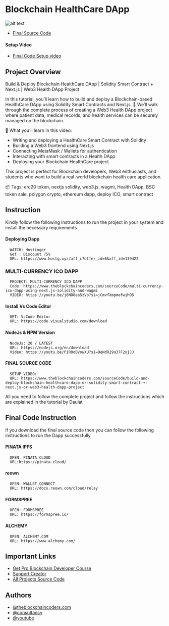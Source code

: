 # Blockchain HealthCare DApp

![alt text](https://www.daulathussain.com/wp-content/uploads/2025/09/Build-Deploy-Blockchain-HealthCare-DApp-Solidity-Smart-Contract-Next.js-Web3-Health-DApp-Project.jpg)

- [Final Source Code](https://www.theblockchaincoders.com/sourceCode/build-and-deploy-blockchain-healthcare-dapp-or-solidity-smart-contract-+-next.js-or-web3-health-dapp-project)

#### Setup Video

- [Final Code Setup video]()

## Project Overview

Build & Deploy Blockchain HealthCare DApp | Solidity Smart Contract + Next.js | Web3 Health DApp Project

In this tutorial, you’ll learn how to build and deploy a Blockchain-based HealthCare DApp using Solidity Smart Contracts and Next.js. 🚀
We’ll walk through the complete process of creating a Web3 Health DApp project where patient data, medical records, and health services can be securely managed on the blockchain.

🔑 What you’ll learn in this video:

- Writing and deploying a HealthCare Smart Contract with Solidity
- Building a Web3 frontend using Next.js
- Connecting MetaMask / Wallets for authentication
- Interacting with smart contracts in a Health DApp
- Deploying your Blockchain HealthCare project

This project is perfect for Blockchain developers, Web3 enthusiasts, and students who want to build a real-world blockchain health care application.

📦 Tags:
erc20 token, nextjs solidity, web3.js, wagmi, Health DApp, BSC token sale, polygon crypto, ethereum dapp, deploy ICO, smart contract

## Instruction

Kindly follow the following Instructions to run the project in your system and install the necessary requirements

#### Deploying Dapp

```
  WATCH: Hostinger
  Get : Discount 75%
  URL: https://www.hostg.xyz/aff_c?offer_id=6&aff_id=139422
```

### MULTI-CURRENCY ICO DAPP

```
  PROJECT: MULTI-CURRENCY ICO DAPP
  Code: https://www.theblockchaincoders.com/sourceCode/multi-currency-ico-dapp-using-next.js-solidity-and-wagmi
  VIDEO: https://youtu.be/j8NO8ea5zVo?si=jCmvfXmpmefwjhO5
```

#### Install Vs Code Editor

```
  GET: VsCode Editor
  URL: https://code.visualstudio.com/download
```

#### NodeJs & NPM Version

```
  NodeJs: 20 / LATEST
  URL: https://nodejs.org/en/download
  Video: https://youtu.be/PIR0oBVowXU?si=9eNdR29u37F2ujJJ
```

#### FINAL SOURCE CODE

```
  SETUP VIDEO:
  URL: https://www.theblockchaincoders.com/sourceCode/build-and-deploy-blockchain-healthcare-dapp-or-solidity-smart-contract-+-next.js-or-web3-health-dapp-project
```

All you need to follow the complete project and follow the instructions which are explained in the tutorial by Daulat

## Final Code Instruction

If you download the final source code then you can follow the following instructions to run the Dapp successfully

#### PINATA IPFS

```
  OPEN: PINATA.CLOUD
  URL:https://pinata.cloud/
```

#### reown

```
  OPEN: WALLET CONNECT
  URL: https://docs.reown.com/cloud/relay
```

#### FORMSPREE

```
  OPEN: FORMSPREE
  URL: https://formspree.io/
```

#### ALCHEMY

```
  OPEN: ALCHEMY.COM
  URL: https://www.alchemy.com/
```

## Important Links

- [Get Pro Blockchain Developer Course](https://www.theblockchaincoders.com/pro-nft-marketplace)
- [Support Creator](https://bit.ly/Support-Creator)
- [All Projects Source Code](https://www.theblockchaincoders.com/SourceCode)

## Authors

- [@theblockchaincoders.com](https://www.theblockchaincoders.com/)
- [@consultancy](https://www.theblockchaincoders.com/consultancy)
- [@youtube](https://www.youtube.com/@daulathussain)
